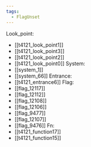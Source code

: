 ```yaml
---
tags:
  - FlagUnset
---
```

Look_point:
- [[t4121_look_point1]]
- [[t4121_look_point3]]
- [[t4121_look_point2]]
- [[t4121_look_point0]]
System:
- [[system_1]]
- [[system_66]]
Entrance:
- [[t4121_entrance6]]
Flag:
- [[flag_12117]]
- [[flag_12112]]
- [[flag_12108]]
- [[flag_12106]]
- [[flag_9477]]
- [[flag_12107]]
- [[flag_9476]]
Fn:
- [[t4121_function17]]
- [[t4121_function15]]
